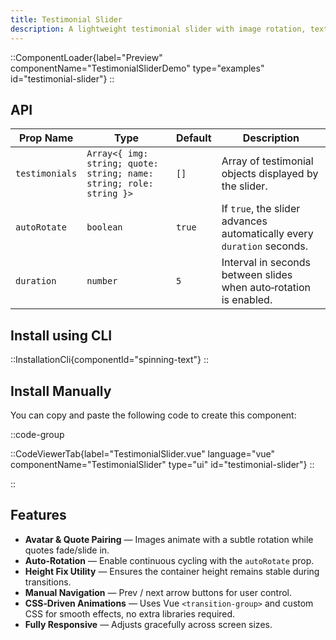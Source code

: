 ```yaml
---
title: Testimonial Slider
description: A lightweight testimonial slider with image rotation, text transitions, and optional auto‑rotation.
---
```


::ComponentLoader{label="Preview" componentName="TestimonialSliderDemo" type="examples" id="testimonial-slider"}
::

## API

| Prop Name      | Type                                                                | Default | Description                                                            |
| -------------- | ------------------------------------------------------------------- | ------- | ---------------------------------------------------------------------- |
| `testimonials` | `Array<{ img: string; quote: string; name: string; role: string }>` | `[]`    | Array of testimonial objects displayed by the slider.                  |
| `autoRotate`   | `boolean`                                                           | `true`  | If `true`, the slider advances automatically every `duration` seconds. |
| `duration`     | `number`                                                            | `5`     | Interval in seconds between slides when auto‑rotation is enabled.      |

## Install using CLI

::InstallationCli{componentId="spinning-text"}
::

## Install Manually

You can copy and paste the following code to create this component:

::code-group

::CodeViewerTab{label="TestimonialSlider.vue" language="vue" componentName="TestimonialSlider" type="ui" id="testimonial-slider"}
::

::

## Features

- **Avatar & Quote Pairing** — Images animate with a subtle rotation while quotes fade/slide in.
- **Auto‑Rotation** — Enable continuous cycling with the `autoRotate` prop.
- **Height Fix Utility** — Ensures the container height remains stable during transitions.
- **Manual Navigation** — Prev / next arrow buttons for user control.
- **CSS‑Driven Animations** — Uses Vue `<transition-group>` and custom CSS for smooth effects, no extra libraries required.
- **Fully Responsive** — Adjusts gracefully across screen sizes.
